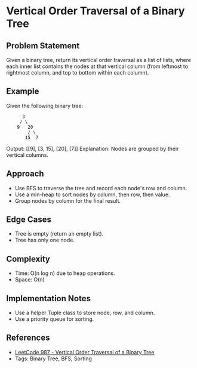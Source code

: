 # Vertical Order Traversal of a Binary Tree

## Problem Statement

Given a binary tree, return its vertical order traversal as a list of lists, where each inner list contains the nodes at that vertical column (from leftmost to rightmost column, and top to bottom within each column).

## Example

Given the following binary tree:

```
      3
     / \
    9   20
        / \
       15  7
```

Output: [[9], [3, 15], [20], [7]]
Explanation: Nodes are grouped by their vertical columns.

## Approach

- Use BFS to traverse the tree and record each node's row and column.
- Use a min-heap to sort nodes by column, then row, then value.
- Group nodes by column for the final result.

## Edge Cases

- Tree is empty (return an empty list).
- Tree has only one node.

## Complexity

- Time: O(n log n) due to heap operations.
- Space: O(n)

## Implementation Notes

- Use a helper Tuple class to store node, row, and column.
- Use a priority queue for sorting.

## References

- [LeetCode 987 - Vertical Order Traversal of a Binary Tree](https://leetcode.com/problems/vertical-order-traversal-of-a-binary-tree/)
- Tags: Binary Tree, BFS, Sorting
